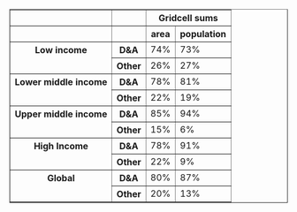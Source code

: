 <table border="1" class="dataframe">
  <thead>
    <tr>
      <th></th>
      <th></th>
      <th colspan="2" halign="left">Gridcell sums</th>
    </tr>
    <tr>
      <th></th>
      <th></th>
      <th>area</th>
      <th>population</th>
    </tr>
  </thead>
  <tbody>
    <tr>
      <th rowspan="2" valign="top">Low income</th>
      <th>D&amp;A</th>
      <td>74%</td>
      <td>73%</td>
    </tr>
    <tr>
      <th>Other</th>
      <td>26%</td>
      <td>27%</td>
    </tr>
    <tr>
      <th rowspan="2" valign="top">Lower middle income</th>
      <th>D&amp;A</th>
      <td>78%</td>
      <td>81%</td>
    </tr>
    <tr>
      <th>Other</th>
      <td>22%</td>
      <td>19%</td>
    </tr>
    <tr>
      <th rowspan="2" valign="top">Upper middle income</th>
      <th>D&amp;A</th>
      <td>85%</td>
      <td>94%</td>
    </tr>
    <tr>
      <th>Other</th>
      <td>15%</td>
      <td>6%</td>
    </tr>
    <tr>
      <th rowspan="2" valign="top">High Income</th>
      <th>D&amp;A</th>
      <td>78%</td>
      <td>91%</td>
    </tr>
    <tr>
      <th>Other</th>
      <td>22%</td>
      <td>9%</td>
    </tr>
    <tr>
      <th rowspan="2" valign="top">Global</th>
      <th>D&amp;A</th>
      <td>80%</td>
      <td>87%</td>
    </tr>
    <tr>
      <th>Other</th>
      <td>20%</td>
      <td>13%</td>
    </tr>
  </tbody>
</table>
